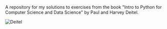 A repository for my solutions to exercises from the book "Intro to Python for Computer Science and Data Science" by Paul and Harvey Deitel.


![Deitel](https://github.com/user-attachments/assets/cc6f5496-2aa4-4d22-b947-7661e7145f82)

